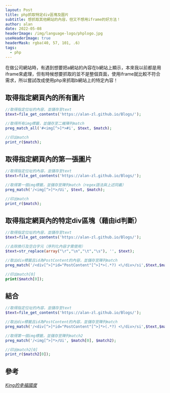 ```yaml
---
layout: Post
title: php抓取特定div區塊及圖片
subtitle: 想抓取其他網站的內容，但又不想用iframe的好方法！
author: alan
date: 2022-05-08
headerImage: /img/language-logo/phplogo.jpg
useHeaderImage: true
headerMask: rgba(40, 57, 101, .6)
tags:
  - php
---
```


在做公司網站時，有遇到想要把a網站的內容在b網站上顯示，本來我以前都是用iframe來處理，但有時候想要抓取的並不是整個頁面，使用iframe就比較不符合需求，所以嘗試改成使用php來抓取b網站上的特定內容！

## 取得指定網頁內的所有圖片

```php
//取得指定位址的內容，並儲存至text
$text=file_get_contents('https://alan-zl.github.io/Blogs/');

//取得所有img標籤，並儲存至二維陣列match
preg_match_all('#<img[^>]*>#i', $text, $match);

//印出match
print_r($match);
```

## 取得指定網頁內的第一張圖片

```php
//取得指定位址的內容，並儲存至text
$text=file_get_contents('https://alan-zl.github.io/Blogs/');

//取得第一個img標籤，並儲存至陣列match（regex語法與上述同義）
preg_match('/<img[^>]*>/Ui', $text, $match);

//印出match
print_r($match);
```

## 取得指定網頁內的特定div區塊（藉由id判斷）

```php
//取得指定位址的內容，並儲存至text
$text=file_get_contents('https://alan-zl.github.io/Blogs/');

//去除換行及空白字元（序列化內容才需使用）
$text=str_replace(array("\r","\n","\t","\s"), '', $text);  

//取出div標籤且id為PostContent的內容，並儲存至陣列match
preg_match('/<div[^>]*id="PostContent"[^>]*>(.*?) <\/div>/si',$text,$match);

//印出match[0]
print($match[0]);
```

## 結合

```php
//取得指定位址的內容，並儲存至text
$text=file_get_contents('https://alan-zl.github.io/Blogs/');   

//取出div標籤且id為PostContent的內容，並儲存至陣列match
preg_match('/<div[^>]*id="PostContent"[^>]*>(.*?) <\/div>/si',$text,$match);  

//取得第一個img標籤，並儲存至陣列match2
preg_match('/<img[^>]*>/Ui', $match[0], $match2);

//印出match2[0]
print_r($match2[0]);
```

## 參考
###### [King的幸福國度](https://kingjoy1235.pixnet.net/blog/post/28598212)